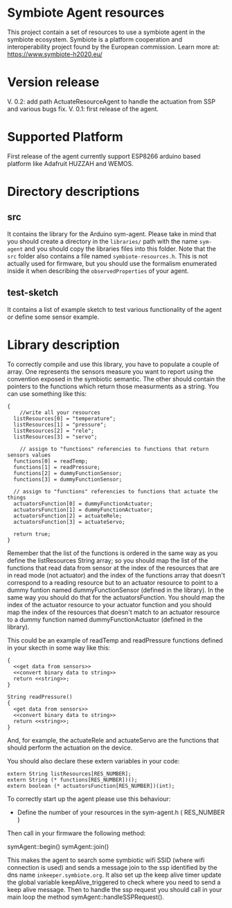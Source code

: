 Symbiote Agent resources
===========================================

This project contain a set of resources to use a symbiote agent in the symbiote ecosystem.
Symbiote is a platform cooperation and interoperability project found by the European commission. Learn more at: https://www.symbiote-h2020.eu/

# Version release

V. 0.2: add path ActuateResourceAgent to handle the actuation from SSP and various bugs fix.
V. 0.1: first release of the agent.

# Supported Platform

First release of the agent currently support ESP8266 arduino based platform like Adafruit HUZZAH and WEMOS.

# Directory descriptions

## src
It contains the library for the Arduino sym-agent. Please take in mind that you should create a directory in the `libraries/` path with the name `sym-agent` and you should copy the libraries files into this folder. 
Note that the `src` folder also contains a file named `symbiote-resources.h`. This is not actually used for firmware, but you should use the formalism enumerated inside it when describing the `observedProperties` of your agent.

## test-sketch
It contains a list of example sketch to test various functionality of the agent or define some sensor example.


# Library description

To correctly compile and use this library, you have to populate a couple of array. One represents the sensors measure you want to report using the convention exposed in the symbiotic semantic. The other should contain the pointers to the functions which return those measurments as a string. You can use something like this:

```boolean setupBind(String* listResources, String (* functions[])(), boolean (* actuatorsFunction[])(int) )
{
    //write all your resources
  listResources[0] = "temperature";
  listResources[1] = "pressure";
  listResources[2] = "rele";
  listResources[3] = "servo";

    // assign to "functions" referencies to functions that return sensors values
  functions[0] = readTemp;
  functions[1] = readPressure;
  functions[2] = dummyFunctionSensor;
  functions[3] = dummyFunctionSensor;

  // assign to "functions" referencies to functions that actuate the things
  actuatorsFunction[0] = dummyFunctionActuator;
  actuatorsFunction[1] = dummyFunctionActuator;
  actuatorsFunction[2] = actuateRele;
  actuatorsFunction[3] = actuateServo;

  return true;
}
```
Remember that the list of the functions is ordered in the same way as you define the listResources String array; so you should map the list of the functions that read data from sensor at the index of the resources that are in read mode (not actuator) and the index of the functions array that doesn't correspond to a reading resource but to an actuator resource to point to a dummy funtion named dummyFunctionSensor (defined in the library). In the same way you should do that for the actuatorsFunction. You should map the index of the actuator resource to your actuator function and you should map the index of the resources that doesn't match to an actuator resource to a dummy function named dummyFunctionActuator (defined in the library).

This could be an example of readTemp and readPressure functions defined in your skecth in some way like this:

```String readTemp()
{
  <<get data from sensors>>
  <<convert binary data to string>>
  return <<string>>;
}

String readPressure()
{
  <get data from sensors>>
  <<convert binary data to string>>
  return <<string>>;
}
```
And, for example, the actuateRele and actuateServo are the functions that should perform the actuation on the device.

You should also declare these extern variables in your code:

```extern volatile boolean keepAlive_triggered;
extern String listResources[RES_NUMBER];
extern String (* functions[RES_NUMBER])();
extern boolean (* actuatorsFunction[RES_NUMBER])(int);
```

To correctly start up the agent please use this behaviour:

- Define the number of your resources in the sym-agent.h ( RES_NUMBER )

Then call in your firmware the following method:

symAgent::begin()
symAgent::join()

This makes the agent to search some symbiotic wifi SSID (where wifi connection is used) and sends a message join to the ssp identified by the dns name `inkeeper.symbiote.org`. It also set up the keep alive timer update the global variable keepAlive_triggered to check where you need to send a keep alive message. Then to handle the ssp request you should call in your main loop the method symAgent::handleSSPRequest().
